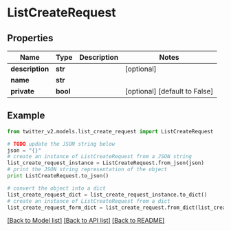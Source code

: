 # ListCreateRequest


## Properties
Name | Type | Description | Notes
------------ | ------------- | ------------- | -------------
**description** | **str** |  | [optional] 
**name** | **str** |  | 
**private** | **bool** |  | [optional] [default to False]

## Example

```python
from twitter_v2.models.list_create_request import ListCreateRequest

# TODO update the JSON string below
json = "{}"
# create an instance of ListCreateRequest from a JSON string
list_create_request_instance = ListCreateRequest.from_json(json)
# print the JSON string representation of the object
print ListCreateRequest.to_json()

# convert the object into a dict
list_create_request_dict = list_create_request_instance.to_dict()
# create an instance of ListCreateRequest from a dict
list_create_request_form_dict = list_create_request.from_dict(list_create_request_dict)
```
[[Back to Model list]](../README.md#documentation-for-models) [[Back to API list]](../README.md#documentation-for-api-endpoints) [[Back to README]](../README.md)


